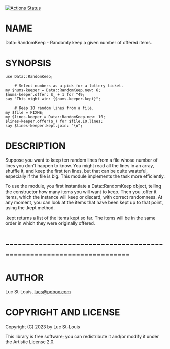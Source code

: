 [![Actions Status](https://github.com/lucs/Data-RandomKeep/actions/workflows/test.yml/badge.svg)](https://github.com/lucs/Data-RandomKeep/actions)

NAME
====

Data::RandomKeep - Randomly keep a given number of offered items.

SYNOPSIS
========

    use Data::RandomKeep;

        # Select numbers as a pick for a lottery ticket.
    my $nums-keeper = Data::RandomKeep.new: 6;
    $nums-keeper.offer: $_ + 1 for ^49;
    say "This might win: {$nums-keeper.kept}";

        # Keep 10 random lines from a file.
    my $file = FIXME;
    my $lines-keeper = Data::RandomKeep.new: 10;
    $lines-keeper.offer($_) for $file.IO.lines;
    say $lines-keeper.kept.join: "\n";

DESCRIPTION
===========

Suppose you want to keep ten random lines from a file whose number of lines you don't happen to know. You might read all the lines in an array, shuffle it, and keep the first ten lines, but that can be quite wasteful, especially if the file is big. This module implements the task more efficiently.

To use the module, you first instantiate a Data::RandomKeep object, telling the constructor how many items you will want to keep. Then you .offer it items, which the instance will keep or discard, with correct randomness. At any moment, you can look at the items that have been kept up to that point, using the .kept method.

.kept returns a list of the items kept so far. The items will be in the same order in which they were originally offered.

# --------------------------------------------------------------------

AUTHOR
======

Luc St-Louis, <lucs@pobox.com>

COPYRIGHT AND LICENSE
=====================

Copyright (C) 2023 by Luc St-Louis

This library is free software; you can redistribute it and/or modify it under the Artistic License 2.0.

